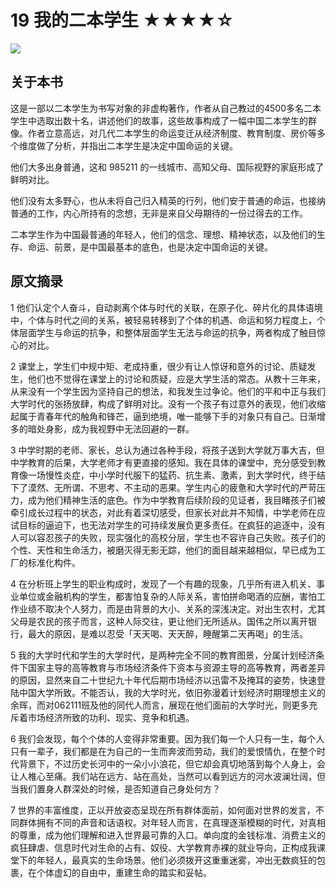 # 19 我的二本学生 ★★★★☆

![](19%20%E6%88%91%E7%9A%84%E4%BA%8C%E6%9C%AC%E5%AD%A6%E7%94%9F%20%E2%98%85%E2%98%85%E2%98%85%E2%98%85%E2%98%86/ADB45064-F495-4C3A-974D-60E85D039D47.png)

## 关于本书

这是一部以二本学生为书写对象的非虚构著作，作者从自己教过的4500多名二本学生中选取出数十名，讲述他们的故事，这些故事构成了一幅中国二本学生的群像。作者立意高远，对几代二本学生的命运变迁从经济制度、教育制度、房价等多个维度做了分析，并指出二本学生是决定中国命运的关键。

他们大多出身普通，这和 985211 的一线城市、高知父母、国际视野的家庭形成了鲜明对比。

他们没有太多野心，也从未将自己归入精英的行列，他们安于普通的命运，也接纳普通的工作，内心所持有的念想，无非是来自父母期待的一份过得去的工作。

二本学生作为中国最普通的年轻人，他们的信念、理想、精神状态，以及他们的生存、命运、前景，是中国最基本的底色，也是决定中国命运的关键。

## 原文摘录

1 他们认定个人奋斗，自动剥离个体与时代的关联，在原子化、碎片化的具体语境中，个体与时代之间的关系，被轻易转移到了个体的机遇、命运和努力程度上，个体层面学生与命运的抗争，和整体层面学生无法与命运的抗争，两者构成了触目惊心的对比。

2 课堂上，学生们中规中矩、老成持重，很少有让人惊讶和意外的讨论、质疑发生，他们也不觉得在课堂上的讨论和质疑，应是大学生活的常态。从教十三年来，从来没有一个学生因为坚持自己的想法，和我发生过争论。他们的平和中正与我们大学时代的张扬放肆，构成了鲜明对比。没有一个孩子有过意外的表现，他们收缩起属于青春年代的触角和锋芒，逼到绝境，唯一能够下手的对象只有自己。日渐增多的暗处身影，成为我视野中无法回避的一群。

3 中学时期的老师、家长，总认为通过各种手段，将孩子送到大学就万事大吉，但中学教育的后果，大学老师才有更直接的感知。我在具体的课堂中，充分感受到教育像一场慢性炎症，中小学时代服下的猛药、抗生素、激素，到大学时代，终于结下了漠然、无所谓、不思考、不主动的恶果。学生内心的疲惫和大学时代的严苛压力，成为他们精神生活的底色。作为中学教育后续阶段的见证者，我目睹孩子们被牵引成长过程中的状态，对此有着深切感受，但家长对此并不知情，中学老师在应试目标的逼迫下，也无法对学生的可持续发展负更多责任。在疯狂的追逐中，没有人可以容忍孩子的失败，现实强化的高校分层，学生也不容许自己失败。孩子们的个性、天性和生命活力，被磨灭得无影无踪，他们的面目越来越相似，早已成为工厂的标准化构件。

4 在分析班上学生的职业构成时，发现了一个有趣的现象，几乎所有进入机关、事业单位或金融机构的学生，都害怕复杂的人际关系，害怕拼命喝酒的应酬，害怕工作业绩不取决个人努力，而是由背景的大小、关系的深浅决定。对出生农村，尤其父母是农民的孩子而言，这种人际交往，更让他们无所适从。国伟之所以离开银行，最大的原因，是难以忍受「天天喝、天天醉，睡醒第二天再喝」的生活。

5 我的大学时代和学生的大学时代，是两种完全不同的教育图景，分属计划经济条件下国家主导的高等教育与市场经济条件下资本与资源主导的高等教育，两者差异的原因，显然来自二十世纪九十年代后期市场经济以迅雷不及掩耳的姿势，快速登陆中国大学所致。不能否认，我的大学时光，依旧弥漫着计划经济时期理想主义的余晖，而对062111班及他的同代人而言，展现在他们面前的大学时光，则更多充斥着市场经济所致的功利、现实、竞争和机遇。

6 我们会发现，每个个体的人变得非常重要。因为我们每一个人只有一生，每个人只有一辈子，我们都是在为自己的一生而奔波而劳动，我们的爱恨情仇，在整个时代背景下，不过历史长河中的一朵小小浪花，但它却会真切地落到每个人身上，会让人椎心至痛。我们站在远方、站在高处，当然可以看到远方的河水波澜壮阔，但当我们置身人群深处的时候，是否知道自己身处何方？

7 世界的丰富维度，正以开放姿态呈现在所有群体面前，如何面对世界的发言，不同群体拥有不同的声音和话语权。对年轻人而言，在真理逐渐模糊的时代，对真相的尊重，成为他们理解和进入世界最可靠的入口。单向度的金钱标准、消费主义的疯狂肆虐、信息时代对生命的占有、奴役、大学教育赤裸的就业导向，正构成我课堂下的年轻人，最真实的生命场景。他们必须拨开这重重迷雾，冲出无数疯狂的包裹，在个体虚幻的自由中，重建生命的踏实和妥帖。